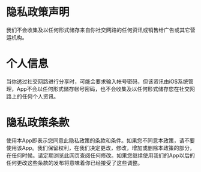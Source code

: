 # 隐私政策声明
我们不会收集及以任何形式储存来自你社交网路的任何资讯或销售给广告或其它营运机构。

# 个人信息

当你透过社交网路进行分享时，可能会要求输入帐号密码，但该资讯由iOS系统管理，App不会以任何形式储存帐号密码，也不会收集及以任何形式储存您在社交网路上的任何个人资讯。

# 隐私政策条款

使用本App即表示您同意此隐私政策的条款和条件。如果您不同意本政策，请不要使用该App。我们保留权利，在我们决定更改，修改，增加或删除本政策的部分，在任何时候。请定期浏览此网页查阅任何修改。如果您继续使用我们的App以后的任何更改这些条款的发布将意味着你已经接受了这些调整。